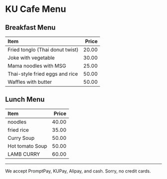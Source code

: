 # KU Cafe Menu

## Breakfast Menu

| Item                                   | Price |
|:---------------------------------------|------:|
| Fried tonglo (Thai donut twist)        | 20.00  |
| Joke with vegetable                    | 30.00  |
| Mama noodles with MSG                  | 25.00  |
| Thai-style fried eggs and rice         | 50.00  |
| Waffles with butter                    | 50.00  |


## Lunch Menu


| Item                                   |  Price |
|:---------------------------------------|-------:|
| noodles                                | 40.00  |
| fried rice                             | 35.00  |
| Curry Soup                             | 50.00  |
| Hot tomato Soup                        | 50.00  |
| LAMB CURRY                             | 60.00  |


---

We accept PromptPay, KUPay, Alipay, and cash. Sorry, no credit cards.
